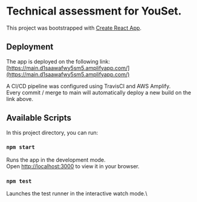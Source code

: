# Technical assessment for YouSet.

This project was bootstrapped with [Create React App](https://github.com/facebook/create-react-app).


## Deployment

The app is deployed on the following link:  
[https://main.d1saawafwy5sm5.amplifyapp.com/](https://main.d1saawafwy5sm5.amplifyapp.com/)

A CI/CD pipeline was configured using TravisCI and AWS Amplify.\
Every commit / merge to main will automatically deploy a new build on the link above.

## Available Scripts

In this project directory, you can run:

### `npm start`

Runs the app in the development mode.\
Open [http://localhost:3000](http://localhost:3000) to view it in your browser.

### `npm test`

Launches the test runner in the interactive watch mode.\



